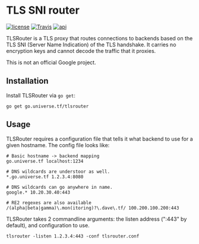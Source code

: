 # TLS SNI router

[![license](https://img.shields.io/github/license/google/tlsrouter.svg?maxAge=2592000)](https://github.com/google/tlsrouter/blob/master/LICENSE) [![Travis](https://img.shields.io/travis/google/tlsrouter.svg?maxAge=2592000)](https://travis-ci.org/google/tlsrouter)  [![api](https://img.shields.io/badge/api-unstable-red.svg)](https://godoc.org/go.universe.tf/tlsrouter)

TLSRouter is a TLS proxy that routes connections to backends based on the TLS SNI (Server Name Indication) of the TLS handshake. It carries no encryption keys and cannot decode the traffic that it proxies.

This is not an official Google project.

## Installation

Install TLSRouter via `go get`:

```shell
go get go.universe.tf/tlsrouter
```

## Usage

TLSRouter requires a configuration file that tells it what backend to
use for a given hostname. The config file looks like:

```
# Basic hostname -> backend mapping
go.universe.tf localhost:1234

# DNS wildcards are understoor as well.
*.go.universe.tf 1.2.3.4:8080

# DNS wildcards can go anywhere in name.
google.* 10.20.30.40:443

# RE2 regexes are also available
/(alpha|beta|gamma)\.mon(itoring)?\.dave\.tf/ 100.200.100.200:443
```

TLSRouter takes 2 commandline arguments: the listen address (":443" by default), and
configuration to use.

```shell
tlsrouter -listen 1.2.3.4:443 -conf tlsrouter.conf
```
